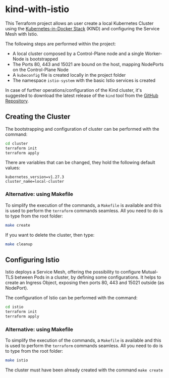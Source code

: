 # kind-with-istio

This Terraform project allows an user create a local Kubernetes Cluster using the [Kubernetes-in-Docker Stack](https://github.com/kubernetes-sigs/kind) (KIND) and configuring the Service Mesh with Istio.

The following steps are performed within the project:

* A local cluster composed by a Control-Plane node and a single Worker-Node is bootstrapped
* The Ports 80, 443 and 15021 are bound on the host, mapping NodePorts on the Control-Plane Node
* A `kubeconfig` file is created locally in the project folder
* The namespace `istio-system` with the basic Istio services is created

In case of further operations/configuration of the Kind cluster, it's suggested to download the latest release of the `kind` tool from the [GitHub Repository](https://github.com/kubernetes-sigs/kind/releases/latest).

## Creating the Cluster

The bootstrapping and configuration of cluster can be performed with the command:

```sh
cd cluster
terraform init
terraform apply
```

There are variables that can be changed, they hold the following default values:

```hcl
kubernetes_version=v1.27.3
cluster_name=local-cluster
```

### Alternative: using Makefile

To simplify the execution of the commands, a `Makefile` is available and this is used to perform the `terraform` commands seamless. All you need to do is to type from the root folder:

```sh
make create
```

If you want to delete the cluster, then type:

```sh
make cleanup
```

## Configuring Istio

Istio deploys a Service Mesh, offering the possibility to configure Mutual-TLS between Pods in a cluster, by defining some configurations. It helps to create an Ingress Object, exposing then ports 80, 443 and 15021 outside (as NodePort).

The configuration of Istio can be performed with the command:

```sh
cd istio
terraform init
terraform apply
```

### Alternative: using Makefile

To simplify the execution of the commands, a `Makefile` is available and this is used to perform the `terraform` commands seamless. All you need to do is to type from the root folder:

```sh
make istio
```

The cluster must have been already created with the command `make create`

